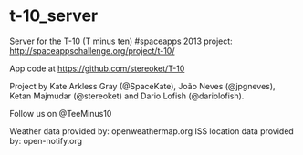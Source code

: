 t-10_server
===========

Server for the T-10 (T minus ten) #spaceapps 2013 project: http://spaceappschallenge.org/project/t-10/

App code at https://github.com/stereoket/T-10

Project by Kate Arkless Gray (@SpaceKate), João Neves (@jpgneves), Ketan Majmudar (@stereoket) and Dario Lofish (@dariolofish).

Follow us on @TeeMinus10

Weather data provided by: openweathermap.org
ISS location data provided by: open-notify.org